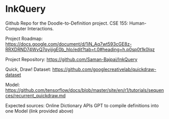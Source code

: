 # InkQuery
Github Repo for the Doodle-to-Definition project. CSE 155: Human-Computer Interactions.

Project Roadmap:
https://docs.google.com/document/d/1iN_Aq7wt593cGE8z-RRXDRND74WvQ7qyijigE0b_hlo/edit?tab=t.0#heading=h.p0sp0t1k0lqz

Project Repository:
https://github.com/Saman-Bajpai/InkQuery

Quick, Draw! Dataset:
https://github.com/googlecreativelab/quickdraw-dataset

Model:
https://github.com/tensorflow/docs/blob/master/site/en/r1/tutorials/sequences/recurrent_quickdraw.md

Expected sources:
Online Dictionary APIs
GPT to compile definitions into one
Model (link provided above)
